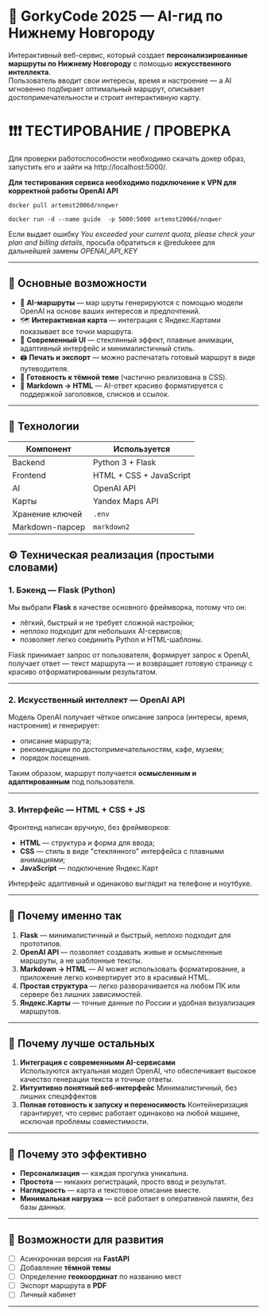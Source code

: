# 🧭 GorkyCode 2025 — AI-гид по Нижнему Новгороду

Интерактивный веб-сервис, который создает **персонализированные маршруты по Нижнему Новгороду** с помощью **искусственного интеллекта**.  
Пользователь вводит свои интересы, время и настроение — а AI мгновенно подбирает оптимальный маршрут, описывает достопримечательности и строит интерактивную карту.

 # ❗❗❗ ТЕСТИРОВАНИЕ / ПРОВЕРКА

Для проверки работоспособности необходимо скачать докер образ, запустить его и зайти на http://localhost:5000/. 

**Для тестирования сервиса необходимо подключение к VPN для корректной работы OpenAI API**

```
docker pull artemst2006d/nnqwer

docker run -d --name guide  -p 5000:5000 artemst2006d/nnqwer
```
Если выдает ошибку *You exceeded your current quota, please check your plan and billing details*, просьба обратиться к @redukeee для дальнейшей замены *OPENAI_API_KEY*

---

## 🚀 Основные возможности

- 🤖 **AI-маршруты** — мар шруты генерируются с помощью модели OpenAI на основе ваших интересов и предпочтений.
- 🗺️ **Интерактивная карта** — интеграция с Яндекс.Картами показывает все точки маршрута.
- 🎨 **Современный UI** — стеклянный эффект, плавные анимации, адаптивный интерфейс и минималистичный стиль.
- 🖨️ **Печать и экспорт** — можно распечатать готовый маршрут в виде путеводителя.
- 🌙 **Готовность к тёмной теме** (частично реализована в CSS).
- 💬 **Markdown → HTML** — AI-ответ красиво форматируется с поддержкой заголовков, списков и ссылок.

---

## 🧩 Технологии

| Компонент | Используется |
|------------|---------------|
| Backend | Python 3 + Flask |
| Frontend | HTML + CSS + JavaScript |
| AI | OpenAI API |
| Карты | Yandex Maps API |
| Хранение ключей | `.env` |
| Markdown-парсер | `markdown2` |


## ⚙️ Техническая реализация (простыми словами)

### 1. Бэкенд — Flask (Python)
Мы выбрали **Flask** в качестве основного фреймворка, потому что он:
- лёгкий, быстрый и не требует сложной настройки;
- неплохо подходит для небольших AI-сервисов;
- позволяет легко соединить Python и HTML-шаблоны.

Flask принимает запрос от пользователя, формирует запрос к OpenAI, получает ответ — текст маршрута — и возвращает готовую страницу с красиво отформатированным результатом.

---

### 2. Искусственный интеллект — OpenAI API
Модель OpenAI получает чёткое описание запроса (интересы, время, настроение) и генерирует:
- описание маршрута;
- рекомендации по достопримечательностям, кафе, музеям;
- порядок посещения.

Таким образом, маршрут получается **осмысленным и адаптированным** под пользователя.

---

### 3. Интерфейс — HTML + CSS + JS
Фронтенд написан вручную, без фреймворков:
- **HTML** — структура и форма для ввода;
- **CSS** — стиль в виде "стеклянного" интерфейса с плавными анимациями;
- **JavaScript** — подключение Яндекс.Карт

Интерфейс адаптивный и одинаково выглядит на телефоне и ноутбуке.

---

## 💪 Почему именно так

1. **Flask** — минималистичный и быстрый, неплохо подходит для прототипов.  
2. **OpenAI API** — позволяет создавать живые и осмысленные маршруты, а не шаблонные тексты.  
3. **Markdown → HTML** — AI может использовать форматирование, а приложение легко конвертирует это в красивый HTML.  
4. **Простая структура** — легко разворачивается на любом ПК или сервере без лишних зависимостей.  
5. **Яндекс.Карты** — точные данные по России и удобная визуализация маршрутов.

---

## 🎨 Почему лучше остальных
1. **Интеграция с современными AI-сервисами**  
   Используются актуальная модел OpenAI, что обеспечивает высокое качество генерации текста и точные ответы.
2. **Интуитивно понятный веб-интерфейс**
   Минималистичный, без лишних спецэффектов
3. **Полная готовность к запуску и переносимость**
   Контейнеризация гарантирует, что сервис работает одинаково на любой машине, исключая проблемы совместимости.

---

## 🚀 Почему это эффективно

- **Персонализация** — каждая прогулка уникальна.  
- **Простота** — никаких регистраций, просто ввод и результат.  
- **Наглядность** — карта и текстовое описание вместе.  
- **Минимальная нагрузка** — всё работает в оперативной памяти, без базы данных.

---

## 🧱 Возможности для развития

- [ ] Асинхронная версия на **FastAPI**  
- [ ] Добавление **тёмной темы**  
- [ ] Определение **геокоординат** по названию мест  
- [ ] Экспорт маршрута в **PDF**  
- [ ] Личный кабинет
---



